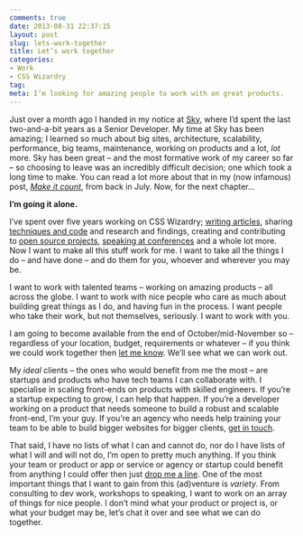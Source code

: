 ```yaml
---
comments: true
date: 2013-08-31 22:37:15
layout: post
slug: lets-work-together
title: Let’s work together
categories:
- Work
- CSS Wizardry
tag:
meta: I’m looking for amazing people to work with on great products.
---
```


Just over a month ago I handed in my notice at
[Sky](http://en.wikipedia.org/wiki/BSkyB), where I’d spent the last
two-and-a-bit years as a Senior Developer. My time at Sky has been amazing; I
learned so much about big sites, architecture, scalability, performance, big
teams, maintenance, working on products and a lot, _lot_ more. Sky has been
great – and the most formative work of my career so far – so choosing to leave
was an incredibly difficult decision; one which took a long time to make. You
can read a lot more about that in my (now infamous) post,
[<cite>Make it count</cite>](http://csswizardry.com/2013/07/make-it-count/),
from back in July. Now, for the next chapter…

**I’m going it alone.**

I’ve spent over five years working on CSS Wizardry; [writing articles](/archive/),
sharing [techniques and code](http://github.com/csswizardry) and research and
findings, creating and contributing to [open source projects](http://inuitcss.com),
[speaking at conferences](https://speakerdeck.com/csswizardry) and a whole lot
more. Now I want to make all this stuff work for me. I want to take all the
things I do – and have done – and do them for you, whoever and wherever you may be.

I want to work with talented teams – working on amazing products – all across
the globe. I want to work with nice people who care as much about building great
things as I do, and having fun in the process. I want people who take their
work, but not themselves, seriously. I want to work with you.

I am going to become available from the end of October/mid-November so –
regardless of your location, budget, requirements or whatever – if you think we
could work together then [let me know](/work/). We’ll see what we can work out.

My _ideal_ clients – the ones who would benefit from me the most –
are startups and products who have tech teams I can collaborate with. I
specialise in scaling front-ends on products with skilled engineers. If you’re a
startup expecting to grow, I can help that happen. If you’re a developer working
on a product that needs someone to build a robust and scalable front-end, I’m
your guy. If you’re an agency who needs help training your team to be able to
build bigger websites for bigger clients, [get in touch](/work/).

That said, I have no lists of what I can and cannot do, nor do I have lists of
what I will and will not do, I’m open to pretty much anything. If you think
your team or product or app or service or agency or startup could benefit from
anything I could offer then just [drop me a line](/work/). One of the most
important things that I want to gain from this (ad)venture is _variety_. From
consulting to dev work, workshops to speaking, I want to work on an array of
things for nice people. I don’t mind what your product or project is, or what
your budget may be, let’s chat it over and see what we can do together.
